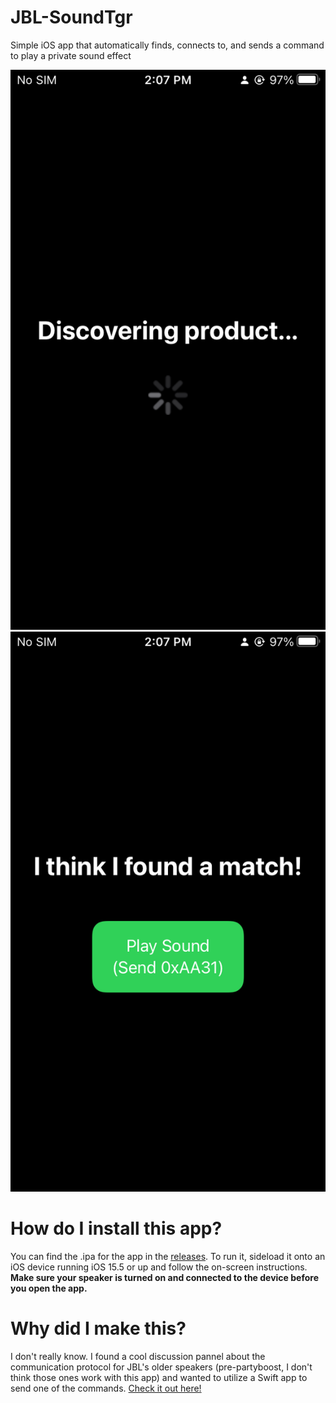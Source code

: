 # JBL-SoundTgr
Simple iOS app that automatically finds, connects to, and sends a command to play a private sound effect

![Demo Screenshot 1](https://github.com/XboxOneSogie720/JBL-SoundTgr/blob/main/Images/IMG_0005.PNG)
![Demo Screenshot 2](https://github.com/XboxOneSogie720/JBL-SoundTgr/blob/main/Images/IMG_0006.PNG)

# How do I install this app?
You can find the .ipa for the app in the [releases](https://github.com/XboxOneSogie720/JBL-SoundTgr/releases). To run it, sideload it onto an iOS device running iOS 15.5 or up and follow the on-screen instructions. **Make sure your speaker is turned on and connected to the device before you open the app.**

# Why did I make this?
I don't really know. I found a cool discussion pannel about the communication protocol for JBL's older speakers (pre-partyboost, I don't think those ones work with this app) and wanted to utilize a Swift app to send one of the commands. [Check it out here!](https://github.com/pembem22/connect-plus/discussions/56)
